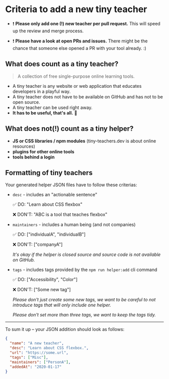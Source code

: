 # Criteria to add a new tiny teacher

- ❗ **Please only add one (!) new teacher per pull request.** This will speed up the review and merge process.

- ❗ **Please have a look at open PRs and issues.** There might be the chance that someone else opened a PR with your tool already. :)

## What does count as a tiny teacher?

> A collection of free single-purpose online learning tools.

- A tiny teacher is any website or web application that educates developers in a playful way.
- A tiny teacher does not have to be available on GitHub and has not to be open source.
- A tiny teacher can be used right away.
- **It has to be useful, that's all.** 🎉

## What does not(!) count as a tiny helper?

- **JS or CSS libraries / npm modules** (tiny-teachers.dev is about online resources)
- **plugins for other online tools**
- **tools behind a login**

## Formatting of tiny teachers

Your generated helper JSON files have to follow these criterias:

- `desc` - includes an "actionable sentence"

  ✅ DO: "Learn about CSS flexbox"

  ❌ DON'T: "ABC is a tool that teaches flexbox"

- `maintainers` - includes a human being (and not companies)

  ✅ DO: ["individualA", "individualB"]

  ❌ DON'T: ["companyA"]

  _It's okay if the helper is closed source and source code is not available on GitHub._

- `tags` - includes tags provided by the `npm run helper:add` cli command

  ✅ DO: ["Accessibility", "Color"]

  ❌ DON'T: ["Some new tag"]

  _Please don't just create some new tags, we want to be careful to not introduce tags that will only include one helper._

  _Please don't set more than three tags, we want to keep the tags tidy._

---

To sum it up – your JSON addition should look as follows:

```json
{
  "name": "A new teacher",
  "desc": "Learn about CSS flexbox.",
  "url": "https://some.url",
  "tags": ["Misc"],
  "maintainers": ["PersonA"],
  "addedAt": "2020-01-17"
}
```

